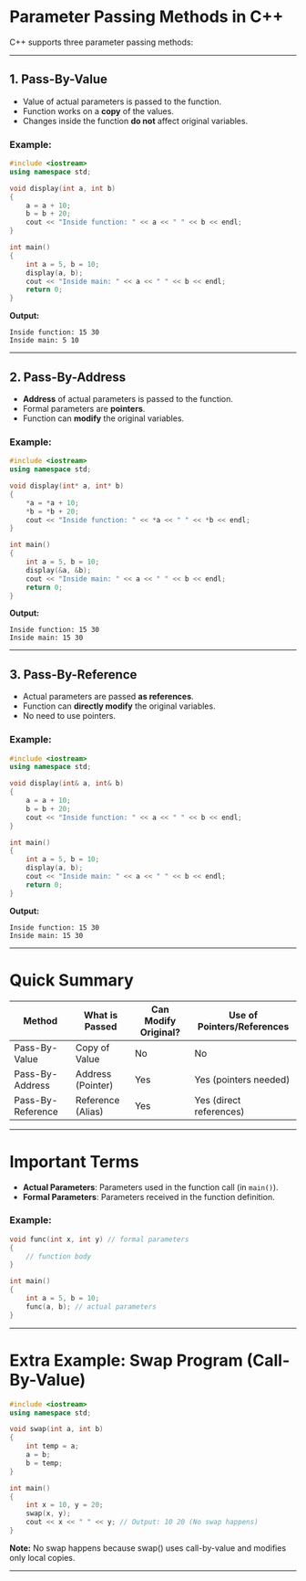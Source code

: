 # Parameter Passing Methods in C++

C++ supports three parameter passing methods:

---

## 1. Pass-By-Value
- Value of actual parameters is passed to the function.
- Function works on a **copy** of the values.
- Changes inside the function **do not** affect original variables.

### Example:
```cpp
#include <iostream>
using namespace std;

void display(int a, int b)
{
    a = a + 10;
    b = b + 20;
    cout << "Inside function: " << a << " " << b << endl;
}

int main()
{
    int a = 5, b = 10;
    display(a, b);
    cout << "Inside main: " << a << " " << b << endl;
    return 0;
}
```
**Output:**
```
Inside function: 15 30
Inside main: 5 10
```

---

## 2. Pass-By-Address
- **Address** of actual parameters is passed to the function.
- Formal parameters are **pointers**.
- Function can **modify** the original variables.

### Example:
```cpp
#include <iostream>
using namespace std;

void display(int* a, int* b)
{
    *a = *a + 10;
    *b = *b + 20;
    cout << "Inside function: " << *a << " " << *b << endl;
}

int main()
{
    int a = 5, b = 10;
    display(&a, &b);
    cout << "Inside main: " << a << " " << b << endl;
    return 0;
}
```
**Output:**
```
Inside function: 15 30
Inside main: 15 30
```

---

## 3. Pass-By-Reference
- Actual parameters are passed **as references**.
- Function can **directly modify** the original variables.
- No need to use pointers.

### Example:
```cpp
#include <iostream>
using namespace std;

void display(int& a, int& b)
{
    a = a + 10;
    b = b + 20;
    cout << "Inside function: " << a << " " << b << endl;
}

int main()
{
    int a = 5, b = 10;
    display(a, b);
    cout << "Inside main: " << a << " " << b << endl;
    return 0;
}
```
**Output:**
```
Inside function: 15 30
Inside main: 15 30
```

---

# Quick Summary

| Method              | What is Passed        | Can Modify Original? | Use of Pointers/References |
|---------------------|------------------------|-----------------------|-----------------------------|
| Pass-By-Value        | Copy of Value           | No                    | No                          |
| Pass-By-Address      | Address (Pointer)       | Yes                   | Yes (pointers needed)        |
| Pass-By-Reference    | Reference (Alias)       | Yes                   | Yes (direct references)      |

---

# Important Terms
- **Actual Parameters**: Parameters used in the function call (in `main()`).
- **Formal Parameters**: Parameters received in the function definition.

### Example:
```cpp
void func(int x, int y) // formal parameters
{
    // function body
}

int main()
{
    int a = 5, b = 10;
    func(a, b); // actual parameters
}
```

---

# Extra Example: Swap Program (Call-By-Value)

```cpp
#include <iostream>
using namespace std;

void swap(int a, int b)
{
    int temp = a;
    a = b;
    b = temp;
}

int main()
{
    int x = 10, y = 20;
    swap(x, y);
    cout << x << " " << y; // Output: 10 20 (No swap happens)
}
```
**Note:** No swap happens because swap() uses call-by-value and modifies only local copies.

---
